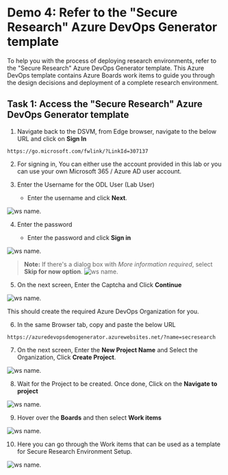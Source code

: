 # **Demo 4: Refer to the "Secure Research" Azure DevOps Generator template**

To help you with the process of deploying research environments, refer to the "Secure Research" Azure DevOps Generator template. This Azure DevOps template contains Azure Boards work items to guide you through the design decisions and deployment of a complete research environment.

## **Task 1: Access the "Secure Research" Azure DevOps Generator template**

1. Navigate back to the DSVM, from Edge browser, navigate to the below URL and click on **Sign In**
```
https://go.microsoft.com/fwlink/?LinkId=307137
```

2. For signing in, You can either use the account provided in this lab or you can use your own Microsoft 365 / Azure AD user account.

3. Enter the Username for the ODL User (Lab User)

    - Enter the username **<inject key="azureaduseremail" />** and click **Next**.   

![ws name.](media/img109.png)

4. Enter the password 

    - Enter the password **<inject key="azureaduserpassword" />** and click **Sign in**

![ws name.](media/img110.png)

>**Note:** If there's a dialog box with *More information required*, select **Skip for now option**.
>![ws name.](media/img3.png)

5. On the next screen, Enter the Captcha and Click **Continue**

![ws name.](media/img113.png)

This should create the required Azure DevOps Organization for you.

6. In the same Browser tab, copy and paste the below URL
```
https://azuredevopsdemogenerator.azurewebsites.net/?name=secresearch
```
7. On the next screen, Enter the **New Project Name** and Select the Organization, Click **Create Project**.

![ws name.](media/img115.png)

8. Wait for the Project to be created. Once done, Click on the **Navigate to project**

![ws name.](media/img116.png)

9. Hover over the **Boards** and then select **Work items**

![ws name.](media/img117.png)

10. Here you can go through the Work items that can be used as a template for Secure Research Environment Setup.

![ws name.](media/img118.png)